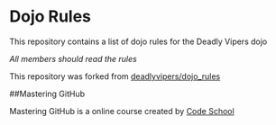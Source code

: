 Dojo Rules
==========

This repository contains a list of dojo rules for the Deadly Vipers dojo

*All members should read the rules*

This repository was forked from [deadlyvipers/dojo_rules](https://github.com/deadlyvipers)

##Mastering GitHub

Mastering GitHub is a online course created by [Code School](http://www.codeschool.com)
